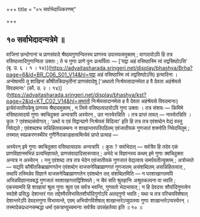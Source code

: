 +++
title = "०५ सर्वाभेदाधिकरणम्"

+++

## १० सर्वाभेदादन्यत्रेमे ॥

वाजिनां छन्दोगानां च प्राणसंवादे श्रैष्ठ्यगुणान्वितस्य प्राणस्य उपास्यत्वमुक्तम् ; वागादयोऽपि हि तत्र वसिष्ठत्वादिगुणान्विता उक्ताः ; ते च गुणाः प्राणे पुनः प्रत्यर्पिताः — [‘यद्वा अहं वसिष्ठास्मि त्वं तद्वसिष्ठोऽसि’ (बृ. उ. ६ । १ । १४)](https://advaitasharada.sringeri.net/display/bhashya/Brha?page=6&id=BR_C06_S01_V14&hl=यद्वा अहं वसिष्ठास्मि त्वं तद्वसिष्ठोऽसि) इत्यादिना । अन्येषामपि तु शाखिनां कौषीतकिप्रभृतीनां प्राणसंवादेषु [‘अथातो निःश्रेयसादानमेता ह वै देवता अहंश्रेयसे विवदमानाः’ (कौ. उ. २ । १४)](https://advaitasharada.sringeri.net/display/bhashya/kst?page=2&id=KT_C02_V14&hl=अथातो निःश्रेयसादानमेता ह वै देवता अहंश्रेयसे विवदमानाः) इत्येवंजातीयकेषु प्राणस्य श्रैष्ठ्यमुक्तम् , न त्विमे वसिष्ठत्वादयोऽपि गुणा उक्ताः । तत्र संशयः — किमिमे वसिष्ठत्वादयो गुणाः क्वचिदुक्ता अन्यत्रापि अस्येरन् , उत नास्येरन्निति । तत्र प्राप्तं तावत् — नास्येरन्निति । कुतः ? एवंशब्दसंयोगात् ; ‘अथो य एवं विद्वान्प्राणे निःश्रेयसं विदित्वा’ इति हि तत्र तत्र एवंशब्देन वेद्यं वस्तु निवेद्यते ; एवंशब्दश्च सन्निहितावलम्बनः न शाखान्तरपरिपठितम् एवंजातीयकं गुणजातं शक्नोति निवेदयितुम् ; तस्मात् स्वप्रकरणस्थैरेव गुणैर्निराकाङ्क्षत्वमित्येवं प्राप्ते प्रत्याह —

अस्येरन् इमे गुणाः क्वचिदुक्ता वसिष्ठत्वादयः अन्यत्रापि । कुतः ? सर्वाभेदात् — सर्वत्रैव हि तदेव एकं प्राणविज्ञानमभिन्नं प्रत्यभिज्ञायते, प्राणसंवादादिसारूप्यात् ; अभेदे च विज्ञानस्य कथम् इमे गुणाः क्वचिदुक्ता अन्यत्र न अस्येरन् । ननु एवंशब्दः तत्र तत्र भेदेन एवंजातीयकं गुणजातं वेद्यत्वाय समर्पयतीत्युक्तम् ; अत्रोच्यते — यद्यपि कौषीतकिब्राह्मणगतेन एवंशब्देन वाजसनेयिब्राह्मणगतं गुणजातम् असंशब्दितम् असन्निहितत्वात् , तथापि तस्मिन्नेव विज्ञाने वाजसनेयिब्राह्मणगतेन एवंशब्देन तत् संशब्दितमिति — न परशाखागतमपि अभिन्नविज्ञानावबद्धं गुणजातं स्वशाखागताद्विशिष्यते ; न चैवं सति श्रुतहानिः अश्रुतकल्पना वा भवति ; एकस्यामपि हि शाखायां श्रुता गुणाः श्रुता एव सर्वत्र भवन्ति, गुणवतो भेदाभावात् ; न हि देवदत्तः शौर्यादिगुणत्वेन स्वदेशे प्रसिद्धः देशान्तरं गतः तद्देश्यैरविभावितशौर्यादिगुणोऽपि अतद्गुणो भवति ; यथा च तत्र परिचयविशेषात् देशान्तरेऽपि देवदत्तगुणा विभाव्यन्ते, एवम् अभियोगविशेषात् शाखान्तरेऽप्युपास्या गुणाः शाखान्तरेऽप्यस्येरन् । तस्मादेकप्रधानसम्बद्धा धर्मा एकत्राप्युच्यमानाः सर्वत्रैव उपसंहर्तव्या इति ॥ १० ॥
